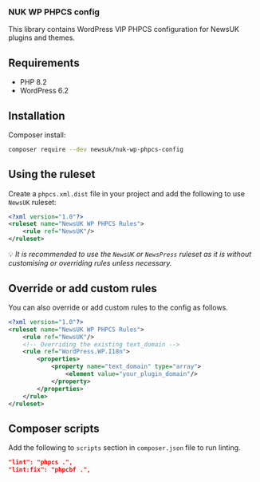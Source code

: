 ### NUK WP PHPCS config

This library contains WordPress VIP PHPCS configuration for NewsUK plugins and themes.

## Requirements
- PHP 8.2
- WordPress 6.2

## Installation

Composer install:

```bash
composer require --dev newsuk/nuk-wp-phpcs-config
```

## Using the ruleset
Create a `phpcs.xml.dist` file in your project and add the following to use `NewsUK` ruleset:

```xml
<?xml version="1.0"?>
<ruleset name="NewsUK WP PHPCS Rules">
	<rule ref="NewsUK"/>
</ruleset>
```
💡 *It is recommended to use the `NewsUK` or `NewsPress` ruleset as it is without customising or overriding rules unless necessary.*

## Override or add custom rules
You can also override or add custom rules to the config as follows.

```xml
<?xml version="1.0"?>
<ruleset name="NewsUK WP PHPCS Rules">
	<rule ref="NewsUK"/>
	<!-- Overriding the existing text_domain -->
	<rule ref="WordPress.WP.I18n">
		<properties>
			<property name="text_domain" type="array">
				<element value="your_plugin_domain"/>
			</property>
		</properties>
	</rule>
</ruleset>
```
## Composer scripts
Add the following to `scripts` section in `composer.json` file to run linting.

```json
"lint": "phpcs .",
"lint:fix": "phpcbf .",
```